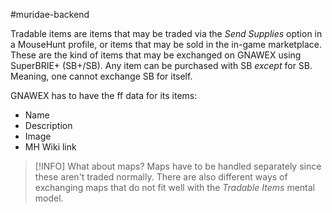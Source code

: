 #muridae-backend 

Tradable items are items that may be traded via the _Send Supplies_ option in a MouseHunt profile, or items that may be sold in the in-game marketplace. These are the kind of items that may be exchanged on GNAWEX using SuperBRIE+ (SB+/SB). Any item can be purchased with SB _except_ for SB. Meaning, one cannot exchange SB for itself.

GNAWEX has to have the ff data for its items:
- Name
- Description
- Image
- MH Wiki link

> [!INFO] What about maps?
> Maps have to be handled separately since these aren't traded normally. There are also different ways of exchanging maps that do not fit well with the _Tradable Items_ mental model.